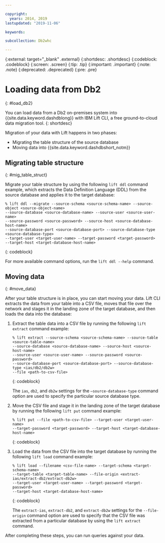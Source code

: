 ```yaml
---

copyright:
  years: 2014, 2019
lastupdated: "2019-11-06"

keywords:

subcollection: Db2whc

---
```


<!-- Attribute definitions --> 
{:external: target="_blank" .external}
{:shortdesc: .shortdesc}
{:codeblock: .codeblock}
{:screen: .screen}
{:tip: .tip}
{:important: .important}
{:note: .note}
{:deprecated: .deprecated}
{:pre: .pre}

# Loading data from Db2
{: #load_db2}

You can load data from a Db2 on-premises system into {{site.data.keyword.dashdblong}} with IBM Lift CLI, a free ground-to-cloud data migration tool.
{: shortdesc}

Migration of your data with Lift happens in two phases: 
- Migrating the table structure of the source database
- Moving data into {{site.data.keyword.dashdbshort_notm}} 

## Migrating table structure
{: #mig_table_struct}

Migrate your table structure by using the following `lift ddl` command example, which extracts the Data Definition Language (DDL) from the source database and applies it to the target database:

```
% lift ddl --migrate --source-schema <source-schema-name> --source-object <source-object-name> 
--source-database <source-database-name> --source-user <source-user-name> 
--source-password <source-password> --source-host <source-database-host-name> 
--source-database-port <source-database-port> --source-database-type <source-database-type> 
--target-user <target-user-name> --target-password <target-password> 
--target-host <target-database-host-name>
```
{: codeblock}

For more available command options, run the `lift ddl --help` command.

## Moving data
{: #move_data}

After your table structure is in place, you can start moving your data. Lift CLI extracts the data from your table into a CSV file, moves that file over the network and stages it in the landing zone of the target database, and then loads the data into the database:

1. Extract the table data into a CSV file by running the following `lift extract` command example:

   ```
   % lift extract --source-schema <source-schema-name> --source-table <source-table-name> 
   --source-database <source-database-name> --source-host <source-host-name> 
   --source-user <source-user-name> --source-password <source-password> 
   --source-database-port <source-database-port> --source-database-type <ias/db2/db2w> 
   --file <path-to-csv-file>
   ```
   {: codeblock}

   The `ias`, `db2`, and `db2w` settings for the `–source-database-type` command option are used to specify the particular source database type.

2. Move the CSV file and stage it in the landing zone of the target database by running the following `lift put` command example:

   ```
   % lift put --file <path-to-csv-file> --target-user <target-user-name> 
   --target-password <target-password> --target-host <target-database-host-name>
   ```
   {: codeblock}

3. Load the data from the CSV file into the target database by running the following `lift load` command example:

   ```
   % lift load --filename <csv-file-name> --target-schema <target-schema-name> 
   --target-table <target-table-name> --file-origin <extract-ias/extract-db2/extract-db2w> 
   --target-user <target-user-name> --target-password <target-password> 
   --target-host <target-database-host-name>
   ```
   {: codeblock}

   The `extract-ias`, `extract-db2`, and `extract-db2w` settings for the `--file-origin` command option are used to specify that the CSV file was extracted from a particular database by using the `lift extract` command.

After completing these steps, you can run queries against your data.

